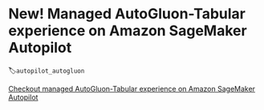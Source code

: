 # New! Managed AutoGluon-Tabular experience on Amazon SageMaker Autopilot
:label:`autopilot_autogluon`

[Checkout managed AutoGluon-Tabular experience on Amazon SageMaker Autopilot](https://aws.amazon.com/blogs/machine-learning/amazon-sagemaker-autopilot-is-up-to-eight-times-faster-with-new-ensemble-training-mode-powered-by-autogluon/)
